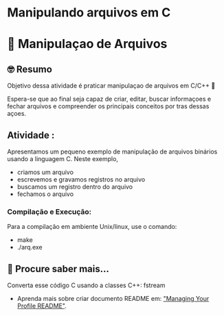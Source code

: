 # Manipulando arquivos em C

# :wave: Manipulaçao de Arquivos 

## 🤓 Resumo

Objetivo dessa atividade é praticar manipulaçao de arquivos em C/C++ 🚀

Espera-se que ao final seja capaz de criar, editar, buscar informaçoes e fechar arquivos e compreender os principais conceitos por tras dessas açoes. 


## Atividade :

Apresentamos um pequeno exemplo de manipulação de arquivos binários 
usando a linguagem C. Neste exemplo, 
- criamos um arquivo
- escrevemos e gravamos registros no arquivo
- buscamos um registro dentro do arquivo
- fechamos o arquivo

### Compilação e Execução: 

Para a compilação em ambiente Unix/linux, use o comando:

 - make
- ./arq.exe

## 📝 Procure saber mais...

Converta esse código C usando a classes C++: fstream


* Aprenda mais sobre criar documento README em: ["Managing Your Profile README"](https://docs.github.com/en/github/setting-up-and-managing-your-github-profile/managing-your-profile-readme).




